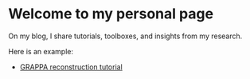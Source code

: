 # Welcome to my personal page 


On my blog, I share tutorials, toolboxes, and insights from my research. 

Here is an example: 
- [GRAPPA reconstruction tutorial](https://zimuhuo.github.io/posts/blog-post-1/)




